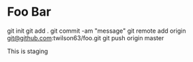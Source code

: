 # Foo Bar

git init
git add .
git commit -am "message"
git remote add origin git@github.com:twilson63/foo.git
git push origin master


This is staging
